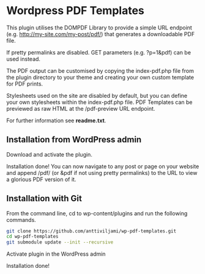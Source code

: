 Wordpress PDF Templates
=====================

This plugin utilises the DOMPDF Library to provide a simple URL endpoint (e.g. http://my-site.com/my-post/pdf/) that generates a downloadable PDF file.

If pretty permalinks are disabled. GET parameters (e.g. ?p=1&pdf) can be used instead.

The PDF output can be customised by copying the index-pdf.php file from the plugin directory to your theme and creating your own custom template for PDF prints.

Stylesheets used on the site are disabled by default, but you can define your own stylesheets within the index-pdf.php file. PDF Templates can be previewed as raw HTML at the /pdf-preview URL endpoint.

For further information see **readme.txt**.

## Installation from WordPress admin

Download and activate the plugin.

Installation done! You can now navigate to any post or page on your website and append /pdf/ (or &pdf if not using pretty permalinks) to the URL to view a glorious PDF version of it.

## Installation with Git

From the command line, cd to wp-content/plugins and run the following commands. 
```sh
git clone https://github.com/anttiviljami/wp-pdf-templates.git
cd wp-pdf-templates
git submodule update --init --recursive
```
Activate plugin in the WordPress admin

Installation done! 
